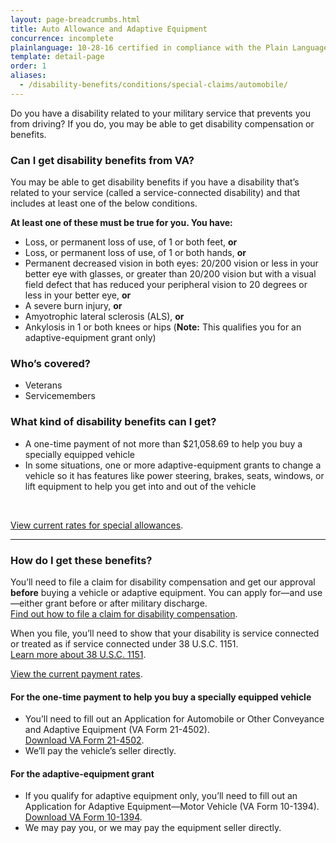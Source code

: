 ```yaml
---
layout: page-breadcrumbs.html
title: Auto Allowance and Adaptive Equipment
concurrence: incomplete
plainlanguage: 10-28-16 certified in compliance with the Plain Language Act
template: detail-page
order: 1
aliases:
  - /disability-benefits/conditions/special-claims/automobile/
---
```


<div class="va-introtext">

Do you have a disability related to your military service that prevents you from driving? If you do, you may be able to get disability compensation or benefits. 

</div>


<div class="feature" markdown="1">

### Can I get disability benefits from VA?

You may be able to get disability benefits if you have a disability that’s related to your service (called a service-connected disability) and that includes at least one of the below conditions.

**At least one of these must be true for you. You have:**
  - Loss, or permanent loss of use, of 1 or both feet, **or**
  - Loss, or permanent loss of use, of 1 or both hands, **or**
  - Permanent decreased vision in both eyes: 20/200 vision or less in your better eye with glasses, or greater than 20/200 vision but with a visual field defect that has reduced your peripheral vision to 20 degrees or less in your better eye, **or**
  - A severe burn injury, **or**
  - Amyotrophic lateral sclerosis (ALS), **or**
  - Ankylosis in 1 or both knees or hips (**Note:** This qualifies you for an adaptive-equipment grant only)

### Who’s covered?

- Veterans
- Servicemembers
</div>

### What kind of disability benefits can I get?

- A one-time payment of not more than $21,058.69 to help you buy a specially equipped vehicle
- In some situations, one or more adaptive-equipment grants to change a vehicle so it has features like power steering, brakes, seats, windows, or lift equipment to help you get into and out of the vehicle
<br>

[View current rates for special allowances](https://www.benefits.va.gov/COMPENSATION/special_Benefit_Allowances_2017.asp).

-----

### How do I get these benefits?

You’ll need to file a claim for disability compensation and get our approval **before** buying a vehicle or adaptive equipment. You can apply for—and use—either grant before or after military discharge. <br>
[Find out how to file a claim for disability compensation](/disability/how-to-file-claim/).

When you file, you’ll need to show that your disability is service connected or treated as if service connected under 38 U.S.C. 1151. <br>
[Learn more about 38 U.S.C. 1151](/disability/eligibility/special-claims/1151-claims-title-38/).
<br>

[View the current payment rates](https://www.benefits.va.gov/COMPENSATION/special_Benefit_Allowances_2017.asp).

#### For the one-time payment to help you buy a specially equipped vehicle 
- You’ll need to fill out an Application for Automobile or Other Conveyance and Adaptive Equipment (VA Form 21-4502). <br>
[Download VA Form 21-4502](https://www.vba.va.gov/pubs/forms/VBA-21-4502-ARE.pdf). 
- We’ll pay the vehicle’s seller directly. 

#### For the adaptive-equipment grant
- If you qualify for adaptive equipment only, you’ll need to fill out an Application for Adaptive Equipment—Motor Vehicle (VA Form 10-1394). <br>
[Download VA Form 10-1394](https://www.va.gov/vaforms/medical/pdf/10-1394-fill.pdf).
- We may pay you, or we may pay the equipment seller directly.  
